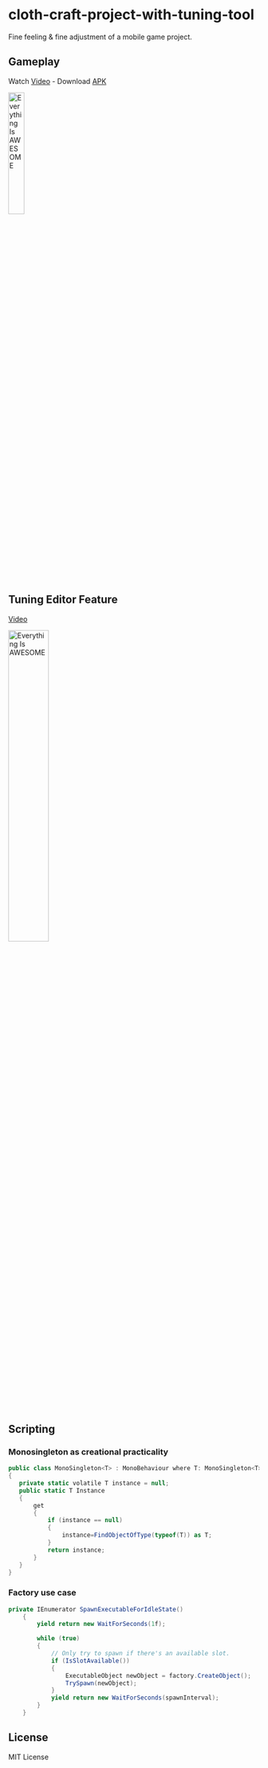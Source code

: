 # cloth-craft-project-with-tuning-tool

Fine feeling & fine adjustment of a mobile game project.

## Gameplay

Watch [Video](https://youtu.be/FWWaN24vIyg)  - Download [APK](https://drive.google.com/file/d/19ERU-i01E-EoJ4N6BzgAcXUlZwcJOolZ/view?usp=sharing)
<div align="left">
      <a href="https://youtu.be/FWWaN24vIyg">
     <img 
src="https://img.youtube.com/vi/FWWaN24vIyg/0.jpg" 
      alt="Everything Is AWESOME" 
      style="width:25%;">
      </a>
    </div>



## Tuning Editor Feature

[Video](https://youtube.com/shorts/AHbjWU1MHbk?feature=share)

<div align="left">
      <a href="https://youtube.com/shorts/AHbjWU1MHbk?feature=share">
     <img 
src="https://img.youtube.com/vi/YJn0MqMc-u0/0.jpg" 
      alt="Everything Is AWESOME" 
      style="width:40%;">
      </a>
    </div>


## Scripting

 ### Monosingleton as creational practicality
 ```C#
public class MonoSingleton<T> : MonoBehaviour where T: MonoSingleton<T>
{
    private static volatile T instance = null;
    public static T Instance
    {
        get
        {
            if (instance == null)
            {
                instance=FindObjectOfType(typeof(T)) as T;
            }
            return instance;
        }
    }
}
```

 ### Factory use case
```C#
private IEnumerator SpawnExecutableForIdleState()
    {
        yield return new WaitForSeconds(1f);

        while (true)
        {
            // Only try to spawn if there's an available slot.
            if (IsSlotAvailable())
            {
                ExecutableObject newObject = factory.CreateObject();
                TrySpawn(newObject);
            }
            yield return new WaitForSeconds(spawnInterval);
        }
    }
```

## License

MIT License
